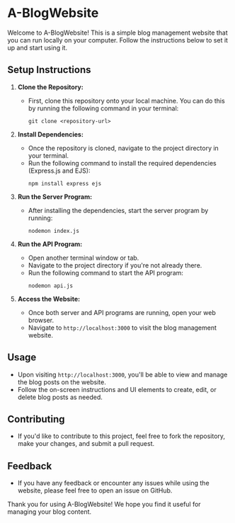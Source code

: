 # A-BlogWebsite

Welcome to A-BlogWebsite! This is a simple blog management website that you can run locally on your computer. Follow the instructions below to set it up and start using it.

## Setup Instructions

1. **Clone the Repository:**
   - First, clone this repository onto your local machine. You can do this by running the following command in your terminal:
     ```
     git clone <repository-url>
     ```

2. **Install Dependencies:**
   - Once the repository is cloned, navigate to the project directory in your terminal.
   - Run the following command to install the required dependencies (Express.js and EJS):
     ```
     npm install express ejs
     ```

3. **Run the Server Program:**
   - After installing the dependencies, start the server program by running:
     ```
     nodemon index.js
     ```

4. **Run the API Program:**
   - Open another terminal window or tab.
   - Navigate to the project directory if you're not already there.
   - Run the following command to start the API program:
     ```
     nodemon api.js
     ```

5. **Access the Website:**
   - Once both server and API programs are running, open your web browser.
   - Navigate to `http://localhost:3000` to visit the blog management website.

## Usage

- Upon visiting `http://localhost:3000`, you'll be able to view and manage the blog posts on the website.
- Follow the on-screen instructions and UI elements to create, edit, or delete blog posts as needed.

## Contributing

- If you'd like to contribute to this project, feel free to fork the repository, make your changes, and submit a pull request.

## Feedback

- If you have any feedback or encounter any issues while using the website, please feel free to open an issue on GitHub.

Thank you for using A-BlogWebsite! We hope you find it useful for managing your blog content.
